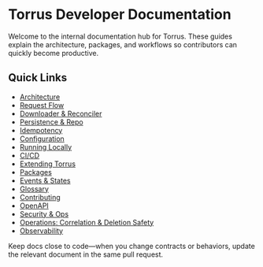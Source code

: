 # Torrus Developer Documentation

Welcome to the internal documentation hub for Torrus.
These guides explain the architecture, packages, and workflows so
contributors can quickly become productive.

## Quick Links
- [Architecture](architecture.md)
- [Request Flow](request-flow.md)
- [Downloader & Reconciler](downloader-and-reconciler.md)
- [Persistence & Repo](persistence-and-repo.md)
- [Idempotency](idempotency.md)
- [Configuration](configuration.md)
- [Running Locally](running-locally.md)
- [CI/CD](ci-cd.md)
- [Extending Torrus](extending.md)
- [Packages](packages.md)
- [Events & States](events-and-states.md)
- [Glossary](glossary.md)
- [Contributing](contributing.md)
- [OpenAPI](openapi.md)
- [Security & Ops](security-and-ops.md)
- [Operations: Correlation & Deletion Safety](operations.md)
- [Observability](observability.md)

Keep docs close to code—when you change contracts or behaviors,
update the relevant document in the same pull request.
